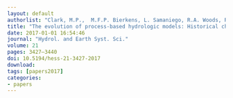 ```yaml
---
layout: default
authorlist: "Clark, M.P.,  M.F.P. Bierkens, L. Samaniego, R.A. Woods, R. Uijenhoet, K.E. Bennet, V.R.N. Pauwels, X. Cai, A.W. Wood, and C.D. Peters-Lidard"
title: "The evolution of process-based hydrologic models: Historical challenges and the collective quest for physical realism"
date: 2017-01-01 16:54:46
journal: "Hydrol. and Earth Syst. Sci."
volume: 21
pages: 3427–3440
doi: 10.5194/hess-21-3427-2017
download:
tags: [papers2017]
categories:
- papers
---
```


